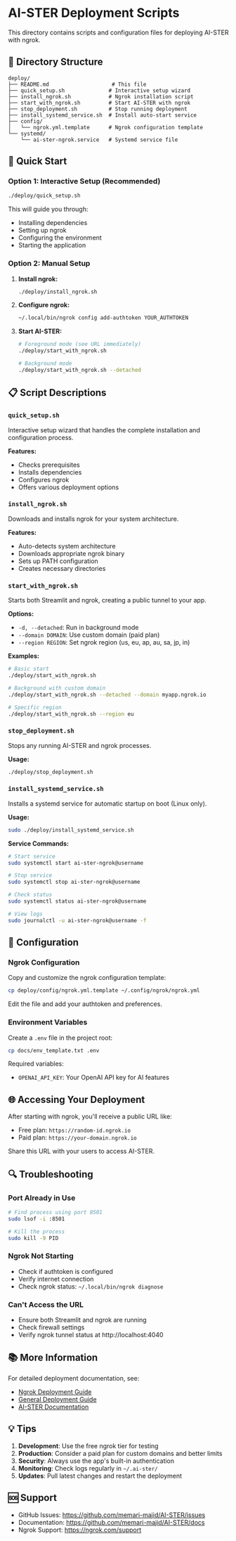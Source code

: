 # AI-STER Deployment Scripts

This directory contains scripts and configuration files for deploying AI-STER with ngrok.

## 📁 Directory Structure

```
deploy/
├── README.md                    # This file
├── quick_setup.sh              # Interactive setup wizard
├── install_ngrok.sh            # Ngrok installation script
├── start_with_ngrok.sh         # Start AI-STER with ngrok
├── stop_deployment.sh          # Stop running deployment
├── install_systemd_service.sh  # Install auto-start service
├── config/
│   └── ngrok.yml.template      # Ngrok configuration template
└── systemd/
    └── ai-ster-ngrok.service   # Systemd service file
```

## 🚀 Quick Start

### Option 1: Interactive Setup (Recommended)
```bash
./deploy/quick_setup.sh
```

This will guide you through:
- Installing dependencies
- Setting up ngrok
- Configuring the environment
- Starting the application

### Option 2: Manual Setup

1. **Install ngrok:**
   ```bash
   ./deploy/install_ngrok.sh
   ```

2. **Configure ngrok:**
   ```bash
   ~/.local/bin/ngrok config add-authtoken YOUR_AUTHTOKEN
   ```

3. **Start AI-STER:**
   ```bash
   # Foreground mode (see URL immediately)
   ./deploy/start_with_ngrok.sh
   
   # Background mode
   ./deploy/start_with_ngrok.sh --detached
   ```

## 📋 Script Descriptions

### `quick_setup.sh`
Interactive setup wizard that handles the complete installation and configuration process.

**Features:**
- Checks prerequisites
- Installs dependencies
- Configures ngrok
- Offers various deployment options

### `install_ngrok.sh`
Downloads and installs ngrok for your system architecture.

**Features:**
- Auto-detects system architecture
- Downloads appropriate ngrok binary
- Sets up PATH configuration
- Creates necessary directories

### `start_with_ngrok.sh`
Starts both Streamlit and ngrok, creating a public tunnel to your app.

**Options:**
- `-d, --detached`: Run in background mode
- `--domain DOMAIN`: Use custom domain (paid plan)
- `--region REGION`: Set ngrok region (us, eu, ap, au, sa, jp, in)

**Examples:**
```bash
# Basic start
./deploy/start_with_ngrok.sh

# Background with custom domain
./deploy/start_with_ngrok.sh --detached --domain myapp.ngrok.io

# Specific region
./deploy/start_with_ngrok.sh --region eu
```

### `stop_deployment.sh`
Stops any running AI-STER and ngrok processes.

**Usage:**
```bash
./deploy/stop_deployment.sh
```

### `install_systemd_service.sh`
Installs a systemd service for automatic startup on boot (Linux only).

**Usage:**
```bash
sudo ./deploy/install_systemd_service.sh
```

**Service Commands:**
```bash
# Start service
sudo systemctl start ai-ster-ngrok@username

# Stop service
sudo systemctl stop ai-ster-ngrok@username

# Check status
sudo systemctl status ai-ster-ngrok@username

# View logs
sudo journalctl -u ai-ster-ngrok@username -f
```

## 🔧 Configuration

### Ngrok Configuration
Copy and customize the ngrok configuration template:

```bash
cp deploy/config/ngrok.yml.template ~/.config/ngrok/ngrok.yml
```

Edit the file and add your authtoken and preferences.

### Environment Variables
Create a `.env` file in the project root:

```bash
cp docs/env_template.txt .env
```

Required variables:
- `OPENAI_API_KEY`: Your OpenAI API key for AI features

## 🌐 Accessing Your Deployment

After starting with ngrok, you'll receive a public URL like:
- Free plan: `https://random-id.ngrok.io`
- Paid plan: `https://your-domain.ngrok.io`

Share this URL with your users to access AI-STER.

## 🔍 Troubleshooting

### Port Already in Use
```bash
# Find process using port 8501
sudo lsof -i :8501

# Kill the process
sudo kill -9 PID
```

### Ngrok Not Starting
- Check if authtoken is configured
- Verify internet connection
- Check ngrok status: `~/.local/bin/ngrok diagnose`

### Can't Access the URL
- Ensure both Streamlit and ngrok are running
- Check firewall settings
- Verify ngrok tunnel status at http://localhost:4040

## 📚 More Information

For detailed deployment documentation, see:
- [Ngrok Deployment Guide](deploy/README.md)
- [General Deployment Guide](../docs/DEPLOYMENT_GUIDE.md)
- [AI-STER Documentation](../docs/README.md)

## 💡 Tips

1. **Development**: Use the free ngrok tier for testing
2. **Production**: Consider a paid plan for custom domains and better limits
3. **Security**: Always use the app's built-in authentication
4. **Monitoring**: Check logs regularly in `~/.ai-ster/`
5. **Updates**: Pull latest changes and restart the deployment

## 🆘 Support

- GitHub Issues: https://github.com/memari-majid/AI-STER/issues
- Documentation: https://github.com/memari-majid/AI-STER/docs
- Ngrok Support: https://ngrok.com/support

